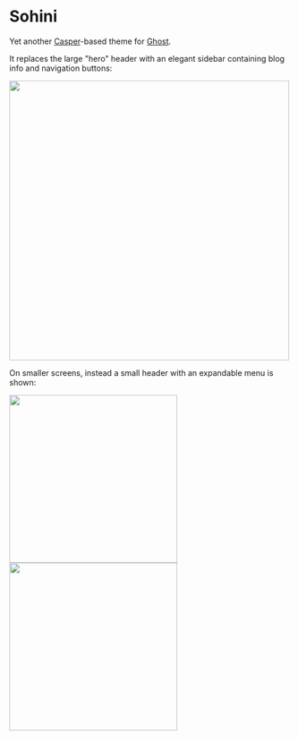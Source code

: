 # Sohini

Yet another [Casper](https://github.com/TryGhost/Casper)-based theme for [Ghost](http://github.com/tryghost/ghost/).

It replaces the large "hero" header with an elegant sidebar containing blog info and navigation buttons:

<img src="http://ehnonymoose.github.io/Sohini-largescreen.png" height="500px" />

On smaller screens, instead a small header with an expandable menu is shown:

<img src="http://ehnonymoose.github.io/Sohini-smallscreen.png" height="300px"/><img src="http://ehnonymoose.github.io/Sohini-smallscreen-expanded.png" height="300px"/>